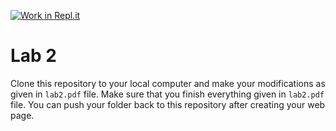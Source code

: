 [![Work in Repl.it](https://classroom.github.com/assets/work-in-replit-14baed9a392b3a25080506f3b7b6d57f295ec2978f6f33ec97e36a161684cbe9.svg)](https://classroom.github.com/online_ide?assignment_repo_id=4180326&assignment_repo_type=AssignmentRepo)
# Lab 2

Clone this repository to your local computer and make your modifications as given in `lab2.pdf` file. Make sure that you finish everything given in `lab2.pdf` file. You can push your folder back to this repository after creating your web page.